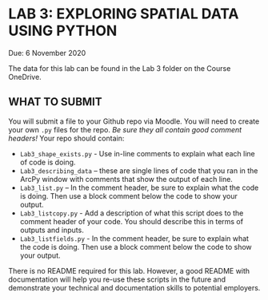# LAB 3: EXPLORING SPATIAL DATA USING PYTHON
Due: 6 November 2020

The data for this lab can be found in the Lab 3 folder on the Course OneDrive. 

##  WHAT TO SUBMIT
You will submit a file to your Github repo via Moodle. You will need to create your own `.py` files for the repo. *Be sure they all contain good comment headers!* Your repo should contain:
- `Lab3_shape_exists.py` - Use in-line comments to explain what each line of code is doing.
- `Lab3_describing_data` – these are single lines of code that you ran in the ArcPy window with comments that show the output of each line. 
- `Lab3_list.py` – In the comment header, be sure to explain what the code is doing. Then use a block comment below the code to show your output. 
- `Lab3_listcopy.py` - Add a description of what this script does to the comment header of your code. You should describe this in terms of outputs and inputs.
- `Lab3_listfields.py` - In the comment header, be sure to explain what the code is doing. Then use a block comment below the code to show your output. 

There is no README required for this lab. However, a good README with documentation will help you re-use these scripts in the future and demonstrate your technical and documentation skills to potential employers. 
